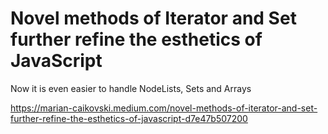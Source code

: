 # Novel methods of Iterator and Set further refine the esthetics of JavaScript
Now it is even easier to handle NodeLists, Sets and Arrays

https://marian-caikovski.medium.com/novel-methods-of-iterator-and-set-further-refine-the-esthetics-of-javascript-d7e47b507200